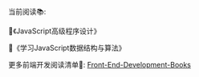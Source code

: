当前阅读📚:

🔖《JavaScript高级程序设计》

🔖《学习JavaScript数据结构与算法》



更多前端开发阅读清单🧾: [Front-End-Development-Books](https://github.com/shawvey/Front-End-Development-Books)

